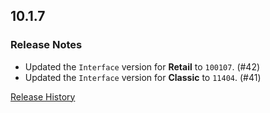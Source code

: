## 10.1.7

### Release Notes

- Updated the `Interface` version for **Retail** to `100107`. (#42)
- Updated the `Interface` version for **Classic** to `11404`. (#41)

[Release History](https://github.com/SFX-WoW/Masque_Apathy/wiki/History)
